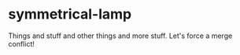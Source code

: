 # symmetrical-lamp

Things and stuff and other things and more stuff.
Let's force a merge conflict!

